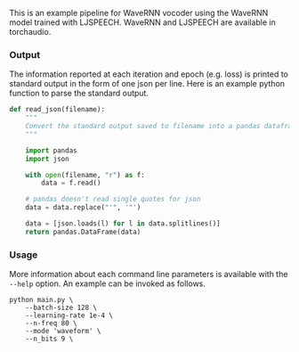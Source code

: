 This is an example pipeline for WaveRNN vocoder using the WaveRNN model trained with LJSPEECH. WaveRNN and LJSPEECH are available in torchaudio.

### Output

The information reported at each iteration and epoch (e.g. loss) is printed to standard output in the form of one json per line. Here is an example python function to parse the standard output.
```python
def read_json(filename):
	"""
	Convert the standard output saved to filename into a pandas dataframe for analysis.
	"""

	import pandas
	import json

    with open(filename, "r") as f:
        data = f.read()

    # pandas doesn't read single quotes for json
    data = data.replace("'", '"')

    data = [json.loads(l) for l in data.splitlines()]
    return pandas.DataFrame(data)
```

### Usage

More information about each command line parameters is available with the `--help` option. An example can be invoked as follows.
```
python main.py \
    --batch-size 128 \
    --learning-rate 1e-4 \
    --n-freq 80 \
    --mode 'waveform' \
    --n_bits 9 \
```
